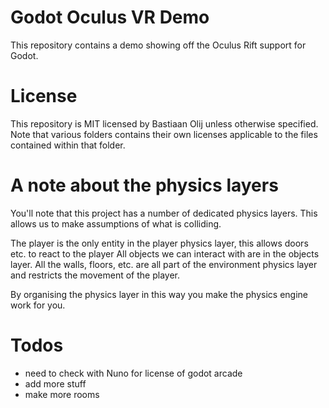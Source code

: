 # Godot Oculus VR Demo

This repository contains a demo showing off the Oculus Rift support for Godot.

# License

This repository is MIT licensed by Bastiaan Olij unless otherwise specified.
Note that various folders contains their own licenses applicable to the files contained within that folder.

# A note about the physics layers

You'll note that this project has a number of dedicated physics layers. This allows us to make assumptions of what is colliding.

The player is the only entity in the player physics layer, this allows doors etc. to react to the player
All objects we can interact with are in the objects layer.
All the walls, floors, etc. are all part of the environment physics layer and restricts the movement of the player.

By organising the physics layer in this way you make the physics engine work for you.

# Todos
- need to check with Nuno for license of godot arcade
- add more stuff
- make more rooms
